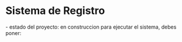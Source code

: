 <h1>Sistema de Registro</h1>
- estado del proyecto: en construccion
para ejecutar el sistema,  debes poner:

````npm install react´´´´
